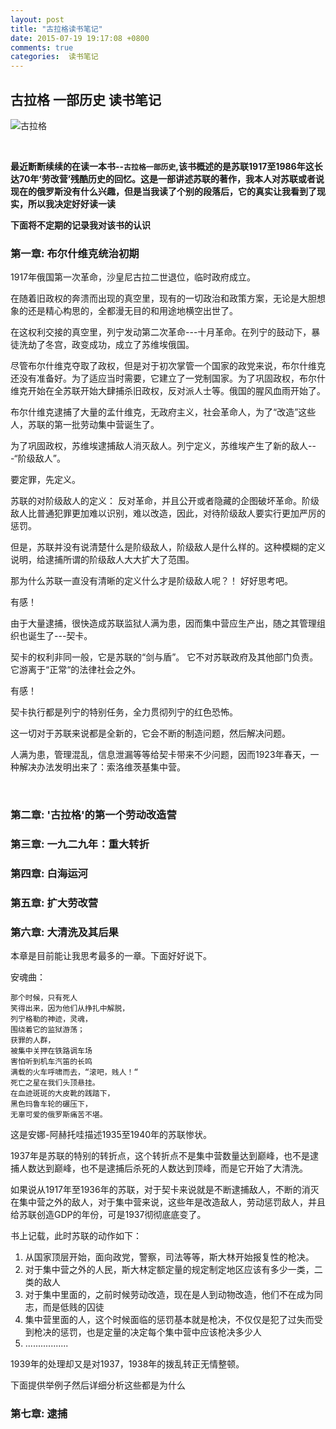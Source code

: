 ```yaml
---
layout: post
title: "古拉格读书笔记"
date: 2015-07-19 19:17:08 +0800
comments: true
categories:  读书笔记
---
```



## 古拉格   一部历史 读书笔记

![古拉格](http://img3.douban.com/lpic/s26016760.jpg)

<br>

 **最近断断续续的在读一本书--`古拉格一部历史`,该书概述的是苏联1917至1986年这长达70年‘劳改营’残酷历史的回忆。这是一部讲述苏联的著作，我本人对苏联或者说现在的俄罗斯没有什么兴趣，但是当我读了个别的段落后，它的真实让我看到了现实，所以我决定好好读一读**
 
**下面将不定期的记录我对该书的认识**

### 第一章: 布尔什维克统治初期


1917年俄国第一次革命，沙皇尼古拉二世退位，临时政府成立。

在随着旧政权的奔溃而出现的真空里，现有的一切政治和政策方案，无论是大胆想象的还是精心构思的，全都漫无目的和用途地横空出世了。

在这权利交接的真空里，列宁发动第二次革命---十月革命。在列宁的鼓动下，暴徒洗劫了冬宫，政变成功，成立了苏维埃俄国。

尽管布尔什维克夺取了政权，但是对于初次掌管一个国家的政党来说，布尔什维克还没有准备好。为了适应当时需要，它建立了一党制国家。为了巩固政权，布尔什维克开始在全苏联开始大肆捕杀旧政权，反对派人士等。俄国的腥风血雨开始了。

布尔什维克逮捕了大量的孟什维克，无政府主义，社会革命人，为了“改造”这些人，苏联的第一批劳动集中营诞生了。


为了巩固政权，苏维埃逮捕敌人消灭敌人。列宁定义，苏维埃产生了新的敌人---“阶级敌人”。

要定罪，先定义。

苏联的对阶级敌人的定义： 反对革命，并且公开或者隐藏的企图破坏革命。阶级敌人比普通犯罪更加难以识别，难以改造，因此，对待阶级敌人要实行更加严厉的惩罚。

但是，苏联并没有说清楚什么是阶级敌人，阶级敌人是什么样的。这种模糊的定义说明，给逮捕所谓的阶级敌人大大扩大了范围。

那为什么苏联一直没有清晰的定义什么才是阶级敌人呢？！
好好思考吧。

有感！

由于大量逮捕，很快造成苏联监狱人满为患，因而集中营应生产出，随之其管理组织也诞生了---契卡。

契卡的权利非同一般，它是苏联的“剑与盾”。 它不对苏联政府及其他部门负责。它游离于“正常“的法律社会之外。

有感！

契卡执行都是列宁的特别任务，全力贯彻列宁的红色恐怖。


这一切对于苏联来说都是全新的，它会不断的制造问题，然后解决问题。

人满为患，管理混乱，信息泄漏等等给契卡带来不少问题，因而1923年春天，一种解决办法发明出来了：索洛维茨基集中营。

<br/>

### 第二章: '古拉格'的第一个劳动改造营


### 第三章: 一九二九年：重大转折

### 第四章: 白海运河

### 第五章: 扩大劳改营

### 第六章: 大清洗及其后果

本章是目前能让我思考最多的一章。下面好好说下。

安魂曲：

```
那个时候，只有死人
笑得出来，因为他们从挣扎中解脱，
列宁格勒的神迹，灵魂，
围绕着它的监狱游荡；
获罪的人群，
被集中关押在铁路调车场
害怕听到机车汽笛的长鸣
满载的火车呼啸而去，“滚吧，贱人！“
死亡之星在我们头顶悬挂。
在血迹斑斑的大皮靴的践踏下，
黑色玛鲁车轮的碾压下，
无辜可爱的俄罗斯痛苦不堪。
```
这是安娜-阿赫托哇描述1935至1940年的苏联惨状。



1937年是苏联的特别的转折点，这个转折点不是集中营数量达到巅峰，也不是逮捕人数达到巅峰，也不是逮捕后杀死的人数达到顶峰，而是它开始了大清洗。

如果说从1917年至1936年的苏联，对于契卡来说就是不断逮捕敌人，不断的消灭在集中营之外的敌人，对于集中营来说，这些年是改造敌人，劳动惩罚敌人，并且给苏联创造GDP的年份，可是1937彻彻底底变了。


书上记载，此时苏联的动作如下：

1. 从国家顶层开始，面向政党，警察，司法等等，斯大林开始报复性的枪决。
2. 对于集中营之外的人民，斯大林定额定量的规定制定地区应该有多少一类，二类的敌人
3. 对于集中里面的，之前时候劳动改造，现在是人到动物改造，他们不在成为同志，而是低贱的囚徒
4. 集中营里面的人，这个时候面临的惩罚基本就是枪决，不仅仅是犯了过失而受到枪决的惩罚，也是定量的决定每个集中营中应该枪决多少人
5. .................

1939年的处理却又是对1937，1938年的拨乱转正无情整顿。

下面提供举例子然后详细分析这些都是为什么





### 第七章: 逮捕


 